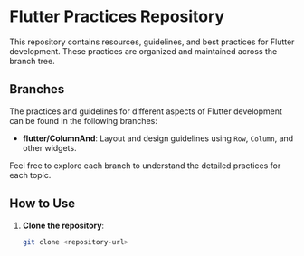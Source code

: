 # Flutter Practices Repository

This repository contains resources, guidelines, and best practices for Flutter development. These practices are organized and maintained across the branch tree.

## Branches

The practices and guidelines for different aspects of Flutter development can be found in the following branches:

- **flutter/ColumnAnd**: Layout and design guidelines using `Row`, `Column`, and other widgets.
  
Feel free to explore each branch to understand the detailed practices for each topic.

## How to Use

1. **Clone the repository**:
   ```bash
   git clone <repository-url>
